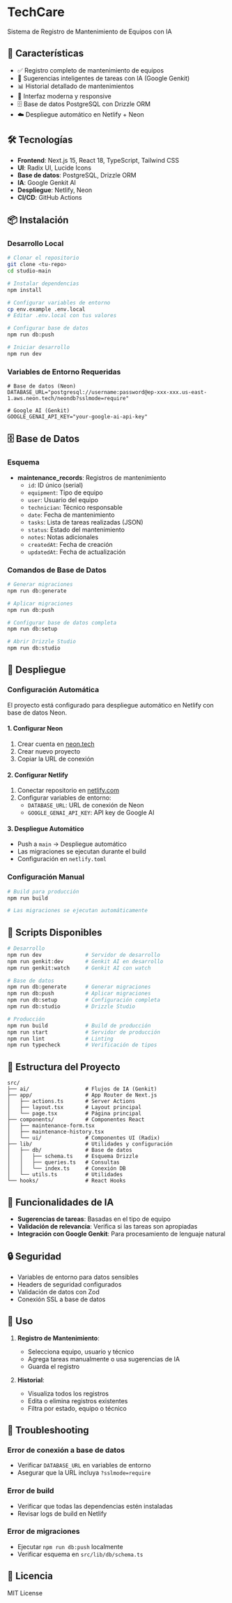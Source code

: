 # TechCare

Sistema de Registro de Mantenimiento de Equipos con IA

## 🚀 Características

- ✅ Registro completo de mantenimiento de equipos
- 🤖 Sugerencias inteligentes de tareas con IA (Google Genkit)
- 📊 Historial detallado de mantenimientos
- 🎨 Interfaz moderna y responsive
- 🗄️ Base de datos PostgreSQL con Drizzle ORM
- ☁️ Despliegue automático en Netlify + Neon

## 🛠️ Tecnologías

- **Frontend**: Next.js 15, React 18, TypeScript, Tailwind CSS
- **UI**: Radix UI, Lucide Icons
- **Base de datos**: PostgreSQL, Drizzle ORM
- **IA**: Google Genkit AI
- **Despliegue**: Netlify, Neon
- **CI/CD**: GitHub Actions

## 📦 Instalación

### Desarrollo Local

```bash
# Clonar el repositorio
git clone <tu-repo>
cd studio-main

# Instalar dependencias
npm install

# Configurar variables de entorno
cp env.example .env.local
# Editar .env.local con tus valores

# Configurar base de datos
npm run db:push

# Iniciar desarrollo
npm run dev
```

### Variables de Entorno Requeridas

```env
# Base de datos (Neon)
DATABASE_URL="postgresql://username:password@ep-xxx-xxx.us-east-1.aws.neon.tech/neondb?sslmode=require"

# Google AI (Genkit)
GOOGLE_GENAI_API_KEY="your-google-ai-api-key"
```

## 🗄️ Base de Datos

### Esquema

- **maintenance_records**: Registros de mantenimiento
  - `id`: ID único (serial)
  - `equipment`: Tipo de equipo
  - `user`: Usuario del equipo
  - `technician`: Técnico responsable
  - `date`: Fecha de mantenimiento
  - `tasks`: Lista de tareas realizadas (JSON)
  - `status`: Estado del mantenimiento
  - `notes`: Notas adicionales
  - `createdAt`: Fecha de creación
  - `updatedAt`: Fecha de actualización

### Comandos de Base de Datos

```bash
# Generar migraciones
npm run db:generate

# Aplicar migraciones
npm run db:push

# Configurar base de datos completa
npm run db:setup

# Abrir Drizzle Studio
npm run db:studio
```

## 🚀 Despliegue

### Configuración Automática

El proyecto está configurado para despliegue automático en Netlify con base de datos Neon.

#### 1. Configurar Neon

1. Crear cuenta en [neon.tech](https://neon.tech)
2. Crear nuevo proyecto
3. Copiar la URL de conexión

#### 2. Configurar Netlify

1. Conectar repositorio en [netlify.com](https://netlify.com)
2. Configurar variables de entorno:
   - `DATABASE_URL`: URL de conexión de Neon
   - `GOOGLE_GENAI_API_KEY`: API key de Google AI

#### 3. Despliegue Automático

- Push a `main` → Despliegue automático
- Las migraciones se ejecutan durante el build
- Configuración en `netlify.toml`

### Configuración Manual

```bash
# Build para producción
npm run build

# Las migraciones se ejecutan automáticamente
```

## 🔧 Scripts Disponibles

```bash
# Desarrollo
npm run dev              # Servidor de desarrollo
npm run genkit:dev       # Genkit AI en desarrollo
npm run genkit:watch     # Genkit AI con watch

# Base de datos
npm run db:generate      # Generar migraciones
npm run db:push          # Aplicar migraciones
npm run db:setup         # Configuración completa
npm run db:studio        # Drizzle Studio

# Producción
npm run build            # Build de producción
npm run start            # Servidor de producción
npm run lint             # Linting
npm run typecheck        # Verificación de tipos
```

## 📁 Estructura del Proyecto

```
src/
├── ai/                  # Flujos de IA (Genkit)
├── app/                 # App Router de Next.js
│   ├── actions.ts       # Server Actions
│   ├── layout.tsx       # Layout principal
│   └── page.tsx         # Página principal
├── components/          # Componentes React
│   ├── maintenance-form.tsx
│   ├── maintenance-history.tsx
│   └── ui/              # Componentes UI (Radix)
├── lib/                 # Utilidades y configuración
│   ├── db/              # Base de datos
│   │   ├── schema.ts    # Esquema Drizzle
│   │   ├── queries.ts   # Consultas
│   │   └── index.ts     # Conexión DB
│   └── utils.ts         # Utilidades
└── hooks/               # React Hooks
```

## 🤖 Funcionalidades de IA

- **Sugerencias de tareas**: Basadas en el tipo de equipo
- **Validación de relevancia**: Verifica si las tareas son apropiadas
- **Integración con Google Genkit**: Para procesamiento de lenguaje natural

## 🔒 Seguridad

- Variables de entorno para datos sensibles
- Headers de seguridad configurados
- Validación de datos con Zod
- Conexión SSL a base de datos

## 📝 Uso

1. **Registro de Mantenimiento**:

   - Selecciona equipo, usuario y técnico
   - Agrega tareas manualmente o usa sugerencias de IA
   - Guarda el registro

2. **Historial**:
   - Visualiza todos los registros
   - Edita o elimina registros existentes
   - Filtra por estado, equipo o técnico

## 🐛 Troubleshooting

### Error de conexión a base de datos

- Verificar `DATABASE_URL` en variables de entorno
- Asegurar que la URL incluya `?sslmode=require`

### Error de build

- Verificar que todas las dependencias estén instaladas
- Revisar logs de build en Netlify

### Error de migraciones

- Ejecutar `npm run db:push` localmente
- Verificar esquema en `src/lib/db/schema.ts`

## 📄 Licencia

MIT License
